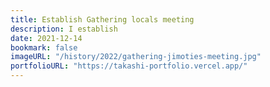 ```yaml
---
title: Establish Gathering locals meeting
description: I establish
date: 2021-12-14
bookmark: false
imageURL: "/history/2022/gathering-jimoties-meeting.jpg"
portfolioURL: "https://takashi-portfolio.vercel.app/"
---
```

